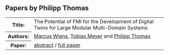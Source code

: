 ## Papers by Philipp Thomas
<table><tr><th>Title:</th>
<td>The Potential of FMI for the Development of Digital Twins for Large Modular Multi-Domain Systems</td>
</tr>
<tr><th>Authors:</th>
<td>
<a href="/proceedings/authors/MarcusWiens">Marcus Wiens</a>, <a href="/proceedings/authors/TobiasMeyer">Tobias Meyer</a> and <a href="/proceedings/authors/PhilippThomas">Philipp Thomas</a></td>
</tr>
<tr><th>Paper:</th>
<td><a href="/abstracts/abstract_3B_1">abstract</a> / <a href="/proceedings/papers/Modelica2021session3B_paper1.pdf">full paper</a></td>
</tr>
</table><br>

